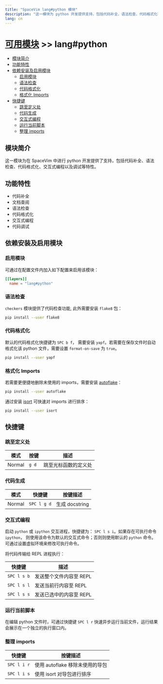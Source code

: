 ```yaml
---
title: "SpaceVim lang#python 模块"
description: "这一模块为 python 开发提供支持，包括代码补全、语法检查、代码格式化等特性。"
lang: cn
---
```


# [可用模块](../../) >> lang#python

<!-- vim-markdown-toc GFM -->

- [模块简介](#模块简介)
- [功能特性](#功能特性)
- [依赖安装及启用模块](#依赖安装及启用模块)
  - [启用模块](#启用模块)
  - [语法检查](#语法检查)
  - [代码格式化](#代码格式化)
  - [格式化 Imports](#格式化-imports)
- [快捷键](#快捷键)
  - [跳至定义处](#跳至定义处)
  - [代码生成](#代码生成)
  - [交互式编程](#交互式编程)
  - [运行当前脚本](#运行当前脚本)
  - [整理 imports](#整理-imports)

<!-- vim-markdown-toc -->

## 模块简介

这一模块为在 SpaceVim 中进行 python 开发提供了支持，包括代码补全、语法检查、代码格式化、交互式编程以及调试等特性。

## 功能特性

- 代码补全
- 文档查阅
- 语法检查
- 代码格式化
- 交互式编程
- 代码调试

## 依赖安装及启用模块

### 启用模块

可通过在配置文件内加入如下配置来启用该模块：

```toml
[[layers]]
  name = "lang#python"
```

### 语法检查

`checkers` 模块提供了代码检查功能, 此外需要安装 `flake8` 包：

```sh
pip install --user flake8
```

### 代码格式化

默认的代码格式化快捷键为 `SPC b f`， 需要安装 `yapf`。若需要在保存文件时自动格式化该 python 文件，需要设置 `format-on-save` 为 `true`。

```sh
pip install --user yapf
```

### 格式化 Imports

若需要更便捷地删除未使用的 imports，需要安装 [autoflake](https://github.com/myint/autoflake)：

```sh
pip install --user autoflake
```

通过安装 [isort](https://github.com/timothycrosley/isort) 可快速对 imports 进行排序：

```sh
pip install --user isort
```

## 快捷键

### 跳至定义处

| 模式   | 按键  | 描述                 |
| ------ | ----- | -------------------- |
| Normal | `g d` | 跳至光标函数的定义处 |

### 代码生成

| 模式   | 快捷键      | 按键描述       |
| ------ | ----------- | -------------- |
| Normal | `SPC l g d` | 生成 docstring |

### 交互式编程

启动 `python` 或 `ipython` 交互进程，快捷键为： `SPC l s i`。如果存在可执行命令 `ipython`，
则使用该命令为默认的交互式命令；否则则使用默认的 `python` 命令。可通过设置虚拟环境来修改可执行命令。

将代码传输给 REPL 进程执行：

| 快捷键      | 描述                    |
| ----------- | ----------------------- |
| `SPC l s b` | 发送整个文件内容至 REPL |
| `SPC l s l` | 发送当前行内容至 REPL   |
| `SPC l s s` | 发送已选中的内容至 REPL |

### 运行当前脚本

在编辑 python 文件时，可通过快捷键 `SPC l r` 快速异步运行当前文件，运行结果会展示在一个独立的执行窗口内。

### 整理 imports

| 快捷键      | 按键描述                        |
| ----------- | ------------------------------- |
| `SPC l i r` | 使用 autoflake 移除未使用的导包 |
| `SPC l i s` | 使用 isort 对导包进行排序       |
